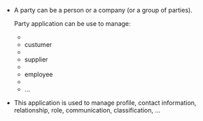 - A party can be a person or a company (or a group of parties).
  
  Party application can be use to manage:
	- <li>custumer</li>
	- <li>supplier</li>
	- <li>employee</li>
	- <li>...</li>
- This application is used to manage profile, contact information, relationship, role, communication, classification, …​